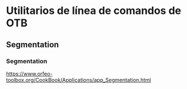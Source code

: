 # Utilitarios de línea de comandos de OTB


## Segmentation

### Segmentation
https://www.orfeo-toolbox.org/CookBook/Applications/app_Segmentation.html
